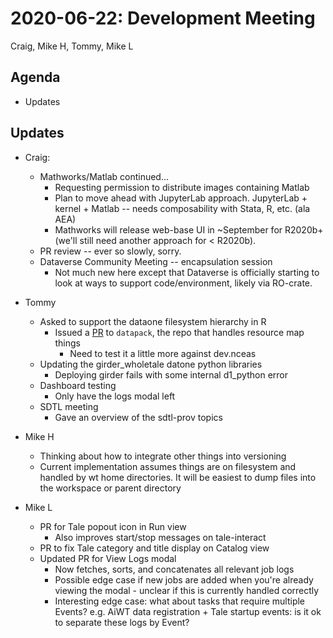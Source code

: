 2020-06-22: Development Meeting
===============================

Craig, Mike H, Tommy, Mike L

Agenda
------
* Updates

Updates
-------

* Craig:
    * Mathworks/Matlab continued...
        * Requesting permission to distribute images containing Matlab
        * Plan to move ahead with JupyterLab approach. JupyterLab + kernel + Matlab -- needs composability with Stata, R, etc. (ala AEA)
        * Mathworks will release web-base UI in ~September for R2020b+ (we'll still need another approach for < R2020b).
    * PR review -- ever so slowly, sorry.
    * Dataverse Community Meeting -- encapsulation session
        * Not much new here except that Dataverse is officially starting to look at ways to support code/environment, likely via RO-crate.

* Tommy
    * Asked to support the dataone filesystem hierarchy in R
        * Issued a [PR](https://github.com/ropensci/datapack/pull/112) to `datapack`, the repo that handles resource map things
            * Need to test it a little more against dev.nceas
    * Updating the girder_wholetale datone python libraries
        * Deploying girder fails with some internal d1_python error
    * Dashboard testing
        * Only have the logs modal left
    * SDTL meeting
        * Gave an overview of the sdtl-prov topics

* Mike H
    * Thinking about how to integrate other things into versioning
    * Current implementation assumes things are on filesystem and handled by wt home directories. It will be easiest to dump files into the workspace or parent directory


* Mike L
    * PR for Tale popout icon in Run view
        * Also improves start/stop messages on tale-interact
    * PR to fix Tale category and title display on Catalog view
    * Updated PR for View Logs modal
        * Now fetches, sorts, and concatenates all relevant job logs
        * Possible edge case if new jobs are added when you're already viewing the modal - unclear if this is currently handled correctly
        * Interesting edge case: what about tasks that require multiple Events?  e.g. AiWT data registration + Tale startup events: is it ok to separate these logs by Event?
